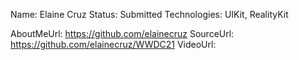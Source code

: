 Name: Elaine Cruz
Status: Submitted
Technologies: UIKit, RealityKit

AboutMeUrl: https://github.com/elainecruz
SourceUrl: https://github.com/elainecruz/WWDC21
VideoUrl: 

<!---
EXAMPLE
Name: John Appleseed
Status: Submitted <or> Winner <or> Distinguished <or> Rejected
Technologies: SwiftUI, RealityKit, CoreGraphic

AboutMeUrl: https://linkedin.com/in/johnappleseed
SourceUrl: https://github.com/johnappleseed/wwdc2025
VideoUrl: https://youtu.be/ABCDE123456
-->
